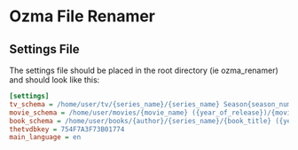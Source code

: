 <h1>Ozma File Renamer</h1>

<h2>Settings File</h2>
The settings file should be placed in the root directory (ie ozma_renamer) and should look like this:

```ini
[settings]
tv_schema = /home/user/tv/{series_name}/{series_name} Season{season_number}/{series_name}.S{season_number}E{episode_number}.{episode_name}.{extension}
movie_schema = /home/user/movies/{movie_name} ({year_of_release})/{movie_name} ({year_of_release}).{extension}
book_schema = /home/user/books/{author}/{series_name}/{book_title} ({year_of_release}){extension}
thetvdbkey = 754F7A3F73B01774
main_language = en
```
